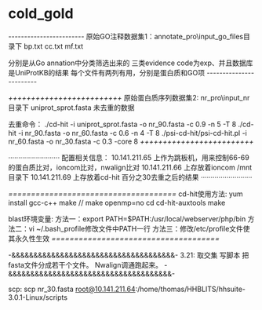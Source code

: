 # cold_gold

*------------------------*
原始GO注释数据集1：annotate_pro\input_go_files目录下
bp.txt
cc.txt
mf.txt

分别是从Go annation中分类筛选出来的 三类evidence code为exp、并且数据库是UniProtKB的结果
每个文件有两列有用，分别是蛋白质和GO项
*------------------------*


*+++++++++++++++++++++++++*
原始蛋白质序列数据集2: nr_pro\input_nr目录下
uniprot_sprot.fasta 未去重的数据

去重命令：
./cd-hit -i uniprot_sprot.fasta -o nr_90.fasta -c 0.9 -n 5 -T 8
./cd-hit -i nr_90.fasta -o nr_60.fasta -c 0.6 -n 4 -T 8
./psi-cd-hit/psi-cd-hit.pl -i nr_60.fasta -o nr_30.fasta -c 0.3 -core 8
*+++++++++++++++++++++++++*


*··························*
配置相关信息：
10.141.211.65 上作为跳板机，用来控制66-69的蛋白质比对，ioncom比对，nwalign比对
10.141.211.66 上存放着ioncom /mnt目录下
10.141.211.69 上存放着cd-hit 百分之30去重之后的结果
*··························*


*=====================================*
cd-hit使用方法:
yum install gcc-c++
make  //  make openmp=no
cd cd-hit-auxtools
make

blast环境变量:
方法一：export PATH=$PATH:/usr/local/webserver/php/bin
方法二：vi ~/.bash_profile修改文件中PATH一行
方法三：修改/etc/profile文件使其永久性生效
*=====================================*


-&&&&&&&&&&&&&&&&&&&&&&&&&&&&&&&&&&&&&-
3.21:
取交集
写脚本 把fasta文件分成若干个文件。
Nwalign调通跑起来。
-&&&&&&&&&&&&&&&&&&&&&&&&&&&&&&&&&&&&&-

scp:
scp nr_30.fasta root@10.141.211.64:/home/thomas/HHBLITS/hhsuite-3.0.1-Linux/scripts
